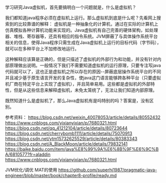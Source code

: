 学习研究Java虚拟机，首先要搞明白一个问题就是，什么是虚拟机？

我们都知道java程序必须在虚拟机上运行。那么虚拟机到底是什么呢？先看网上搜索到的比较靠谱的解释：
虚拟机是一种抽象化的计算机，通过在实际的计算机上仿真模拟各种计算机功能来实现的。Java虚拟机有自己完善的硬体架构，如处理器、堆栈、寄存器等，还具有相应的指令系统。JVM屏蔽了与具体操作系统平台相关的信息，使得Java程序只需生成在Java虚拟机上运行的目标代码（字节码），就可以在多种平台上不加修改地运行。

这种解释应该算是正确的，但是只描述了虚拟机的外部行为和功能，并没有针对内部原理做出说明。一般情况下我们不需要知道虚拟机的运行原理，只要专注写java代码就可以了，这也正是虚拟机之所以存在的原因--屏蔽底层操作系统平台的不同并且减少基于原生语言开发的复杂性，使java这门语言能够跨各种平台（只要虚拟机厂商在特定平台上实现了虚拟机），并且简单易用。这些都是虚拟机的外部特性，但是从这些信息来解释虚拟机，未免太笼统了，无法让我们知道内部原理。


既然知道什么是虚拟机了，那么Java虚拟机有是吗特别的吗？答案是，没有区别。

参考资料：
https://blog.csdn.net/weixin_40078053/article/details/80552432
https://www.cnblogs.com/yixianyixian/p/7680321.html
https://blog.csdn.net/qq_41212104/article/details/80723644
https://blog.csdn.net/cherrybomb1111/article/details/75070913
https://blog.csdn.net/ytm15732625529/article/details/80383343
https://blog.csdn.net/A_BlackMoon/article/details/79832141
https://baike.baidu.com/item/java%E8%99%9A%E6%8B%9F%E6%9C%BA/6810577?fr=aladdin
https://www.cnblogs.com/yixianyixian/p/7680321.html

JVM优化/调优
MAT的使用
https://github.com/superhj1987/pragmatic-java-engineer/blob/master/book/chapter8-profile/ready.md